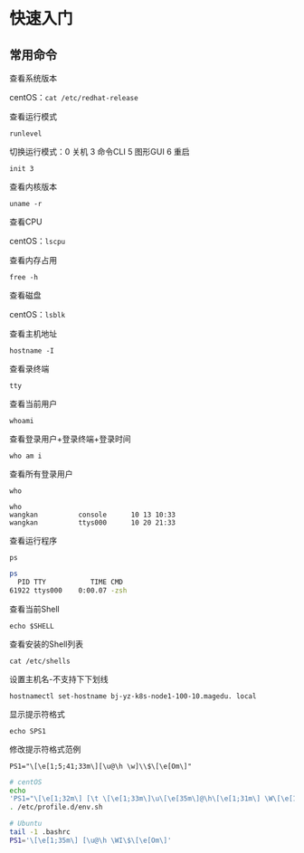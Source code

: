 # 快速入门

## 常用命令

查看系统版本

centOS：`cat /etc/redhat-release`

查看运行模式

`runlevel`

切换运行模式：0 关机 3 命令CLI 5 图形GUI 6 重启

`init 3`

查看内核版本

`uname -r`

查看CPU

centOS：`lscpu`

查看内存占用

`free -h`

查看磁盘

centOS：`lsblk`

查看主机地址

`hostname -I`

查看录终端

`tty`

查看当前用户

`whoami`

查看登录用户+登录终端+登录时间

`who am i`

查看所有登录用户

`who`

```console
who
wangkan          console      10 13 10:33  
wangkan          ttys000      10 20 21:33
```

查看运行程序

`ps`

```zsh
ps
  PID TTY           TIME CMD
61922 ttys000    0:00.07 -zsh
```

查看当前Shell

`echo $SHELL`

查看安装的Shell列表

`cat /etc/shells`

设置主机名-不支持下下划线

`hostnamectl set-hostname bj-yz-k8s-node1-100-10.magedu. local`

显示提示符格式

`echo SPS1`

修改提示符格式范例

`PS1="\[\e[1;5;41;33m\][\u@\h \w]\\$\[\e[Om\]"`

```bash
# centOS
echo
'PS1="\[\e[1;32m\] [\t \[\e[1;33m\]\u\[\e[35m\]@\h\[\e[1;31m\] \W\[\e[1;32m\]]\[\e[0m\]\\$"' > /etc/profile.d/env.sh
. /etc/profile.d/env.sh

# Ubuntu
tail -1 .bashrc 
PS1='\[\e[1;35m\] [\u@\h \WI\$\[\e[Om\]'
```
